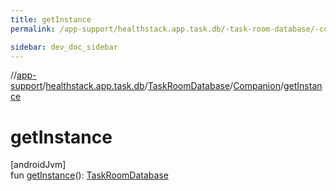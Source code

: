 ```yaml
---
title: getInstance
permalink: /app-support/healthstack.app.task.db/-task-room-database/-companion/get-instance.html

sidebar: dev_doc_sidebar
---
```

//[app-support](../../../../index.html)/[healthstack.app.task.db](../../index.html)/[TaskRoomDatabase](../index.html)/[Companion](index.html)/[getInstance](get-instance.html)



# getInstance



[androidJvm]\
fun [getInstance](get-instance.html)(): [TaskRoomDatabase](../index.html)





